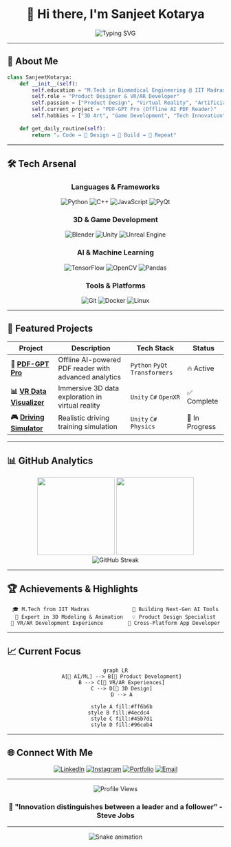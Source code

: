 # <div align="center">👋 Hi there, I'm **Sanjeet Kotarya**</div>

<div align="center">
  <img src="https://readme-typing-svg.herokuapp.com?font=Fira+Code&size=22&duration=3000&pause=1000&color=00D4FF&center=true&vCenter=true&width=600&lines=M.Tech+in+Biomedical+Engineering;Product+Designer+%7C+VR%2FAR+Developer;3D+Artist+%7C+AI+Enthusiast;Building+the+Future+with+Code" alt="Typing SVG" />
</div>

---

## 🎯 **About Me**

```python
class SanjeetKotarya:
    def __init__(self):
        self.education = "M.Tech in Biomedical Engineering @ IIT Madras"
        self.role = "Product Designer & VR/AR Developer"
        self.passion = ["Product Design", "Virtual Reality", "Artificial Intelligence"]
        self.current_project = "PDF-GPT Pro (Offline AI PDF Reader)"
        self.hobbies = ["3D Art", "Game Development", "Tech Innovation"]
    
    def get_daily_routine(self):
        return "☕️ Code → 🎨 Design → 🚀 Build → 🔄 Repeat"
```

---

## 🛠️ **Tech Arsenal**

<div align="center">

### **Languages & Frameworks**
![Python](https://img.shields.io/badge/Python-3776AB?style=for-the-badge&logo=python&logoColor=white)
![C++](https://img.shields.io/badge/C++-00599C?style=for-the-badge&logo=cplusplus&logoColor=white)
![JavaScript](https://img.shields.io/badge/JavaScript-F7DF1E?style=for-the-badge&logo=javascript&logoColor=black)
![PyQt](https://img.shields.io/badge/PyQt-41CD52?style=for-the-badge&logo=qt&logoColor=white)

### **3D & Game Development**
![Blender](https://img.shields.io/badge/Blender-F5792A?style=for-the-badge&logo=blender&logoColor=white)
![Unity](https://img.shields.io/badge/Unity-100000?style=for-the-badge&logo=unity&logoColor=white)
![Unreal Engine](https://img.shields.io/badge/Unreal_Engine-313131?style=for-the-badge&logo=unrealengine&logoColor=white)

### **AI & Machine Learning**
![TensorFlow](https://img.shields.io/badge/TensorFlow-FF6F00?style=for-the-badge&logo=tensorflow&logoColor=white)
![OpenCV](https://img.shields.io/badge/OpenCV-27338e?style=for-the-badge&logo=OpenCV&logoColor=white)
![Pandas](https://img.shields.io/badge/Pandas-2C2D72?style=for-the-badge&logo=pandas&logoColor=white)

### **Tools & Platforms**
![Git](https://img.shields.io/badge/Git-F05032?style=for-the-badge&logo=git&logoColor=white)
![Docker](https://img.shields.io/badge/Docker-2496ED?style=for-the-badge&logo=docker&logoColor=white)
![Linux](https://img.shields.io/badge/Linux-FCC624?style=for-the-badge&logo=linux&logoColor=black)

</div>

---

## 🚀 **Featured Projects**

<div align="center">

| Project | Description | Tech Stack | Status |
|---------|-------------|------------|---------|
| **🧠 [PDF-GPT Pro](https://github.com/yourusername/pdf-gpt-pro)** | Offline AI-powered PDF reader with advanced analytics | `Python` `PyQt` `Transformers` | 🔥 Active |
| **📊 [VR Data Visualizer](https://github.com/yourusername/VR-Data-Visualizer)** | Immersive 3D data exploration in virtual reality | `Unity` `C#` `OpenXR` | ✅ Complete |
| **🎮 [Driving Simulator](https://github.com/yourusername/driving-simulator)** | Realistic driving training simulation | `Unity` `C#` `Physics` | 🚧 In Progress |

</div>

---

## 📊 **GitHub Analytics**

<div align="center">
  <img height="180em" src="https://github-readme-stats.vercel.app/api?username=yourusername&show_icons=true&theme=tokyonight&include_all_commits=true&count_private=true"/>
  <img height="180em" src="https://github-readme-stats.vercel.app/api/top-langs/?username=yourusername&layout=compact&langs_count=8&theme=tokyonight"/>
</div>

<div align="center">
  <img src="https://github-readme-streak-stats.herokuapp.com/?user=yourusername&theme=tokyonight" alt="GitHub Streak"/>
</div>

---

## 🏆 **Achievements & Highlights**

<div align="center">

```
🎓 M.Tech from IIT Madras              🚀 Building Next-Gen AI Tools
🎨 Expert in 3D Modeling & Animation   💡 Product Design Specialist
🥽 VR/AR Development Experience        📱 Cross-Platform App Developer
```

</div>

---

## 📈 **Current Focus**

<div align="center">

```mermaid
graph LR
    A[🤖 AI/ML] --> B[📱 Product Development]
    B --> C[🥽 VR/AR Experiences]
    C --> D[🎨 3D Design]
    D --> A
    
    style A fill:#ff6b6b
    style B fill:#4ecdc4  
    style C fill:#45b7d1
    style D fill:#96ceb4
```

</div>

---

## 🌐 **Connect With Me**

<div align="center">

[![LinkedIn](https://img.shields.io/badge/LinkedIn-0077B5?style=for-the-badge&logo=linkedin&logoColor=white)](https://www.linkedin.com/in/yourprofile)
[![Instagram](https://img.shields.io/badge/Instagram-E4405F?style=for-the-badge&logo=instagram&logoColor=white)](https://instagram.com/yourprofile)
[![Portfolio](https://img.shields.io/badge/Portfolio-FF5722?style=for-the-badge&logo=todoist&logoColor=white)](https://yourportfolio.com)
[![Email](https://img.shields.io/badge/Email-D14836?style=for-the-badge&logo=gmail&logoColor=white)](mailto:your.email@example.com)

</div>

---

<div align="center">
  <img src="https://komarev.com/ghpvc/?username=yourusername&style=for-the-badge&color=blueviolet" alt="Profile Views"/>
</div>

<div align="center">
  <h3>💭 "Innovation distinguishes between a leader and a follower" - Steve Jobs</h3>
</div>

---

<div align="center">
  <img src="https://github.com/yourusername/yourusername/raw/output/snake.svg" alt="Snake animation" />
</div>
